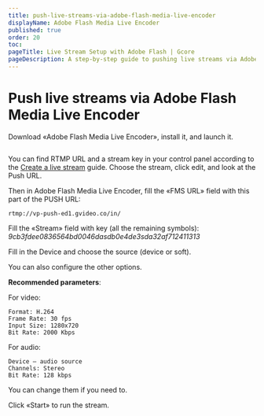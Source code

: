 ```yaml
---
title: push-live-streams-via-adobe-flash-media-live-encoder
displayName: Adobe Flash Media Live Encoder
published: true
order: 20
toc:
pageTitle: Live Stream Setup with Adobe Flash | Gcore
pageDescription: A step-by-step guide to pushing live streams via Adobe Flash Media Live Encoder.
---
```

# Push live streams via Adobe Flash Media Live Encoder

Download «Adobe Flash Media Live Encoder», install it, and launch it.

<img src="https://assets.gcore.pro/docs/streaming-platform/live-streaming/push-live-streams-software/push-live-streams-via-adobe-flash-media-live-encoder/mceclip0.png" alt="">

You can find RTMP URL and a stream key in your control panel according to the <a href="https://gcore.com/docs/streaming-platform/live-streaming/create-a-live-stream" target="_blank">Create a live stream</a> guide. Choose the stream, click edit, and look at the Push URL.

Then in Adobe Flash Media Live Encoder, fill the «FMS URL» field with this part of the PUSH URL: 

```
rtmp://vp-push-ed1.gvideo.co/in/
```

Fill the «Stream» field with key (all the remaining symbols): *9cb3fdee0836564bd0046dasdb0e4de3sda32af712411313*

Fill in the Device and choose the source (device or soft).

You can also configure the other options.

**Recommended parameters**:

For video: 

```
Format: H.264
Frame Rate: 30 fps  
Input Size: 1280x720  
Bit Rate: 2000 Kbps
```

For audio:  

```
Device – audio source
Channels: Stereo
Bit Rate: 128 kbps
```

You can change them if you need to.

Click «Start» to run the stream.